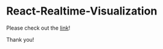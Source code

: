 # React-Realtime-Visualization

Please check out the [link](https://rpaltayev.github.io/React-Realtime-Visualization/)!

Thank you!

